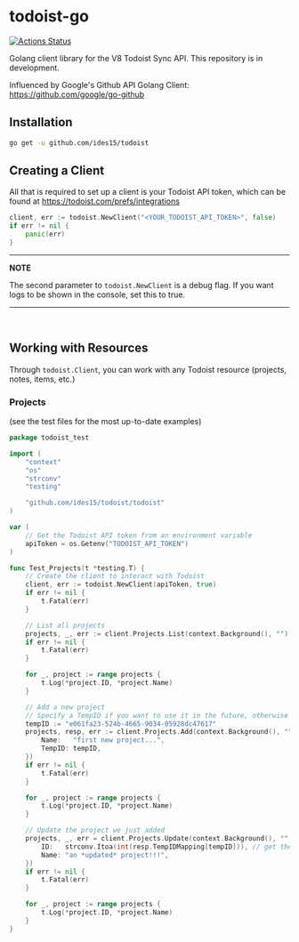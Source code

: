 # todoist-go

[![Actions Status](https://github.com/ides15/todoist/workflows/Go/badge.svg)](https://github.com/ides15/todoist/actions)

Golang client library for the V8 Todoist Sync API. This repository is in development.

Influenced by Google's Github API Golang Client: https://github.com/google/go-github

## Installation

```sh
go get -u github.com/ides15/todoist
```

## Creating a Client

All that is required to set up a client is your Todoist API token, which can be found at https://todoist.com/prefs/integrations

```go
client, err := todoist.NewClient("<YOUR_TODOIST_API_TOKEN>", false)
if err != nil {
    panic(err)
}
```

---

**NOTE**

The second parameter to `todoist.NewClient` is a debug flag. If you want logs to be shown in the console, set this to true.

---

<br/>

## Working with Resources

Through `todoist.Client`, you can work with any Todoist resource (projects, notes, items, etc.)

### Projects

(see the test files for the most up-to-date examples)

```go
package todoist_test

import (
	"context"
	"os"
	"strconv"
	"testing"

	"github.com/ides15/todoist/todoist"
)

var (
	// Get the Todoist API token from an environment variable
	apiToken = os.Getenv("TODOIST_API_TOKEN")
)

func Test_Projects(t *testing.T) {
	// Create the client to interact with Todoist
	client, err := todoist.NewClient(apiToken, true)
	if err != nil {
		t.Fatal(err)
	}

	// List all projects
	projects, _, err := client.Projects.List(context.Background(), "")
	if err != nil {
		t.Fatal(err)
	}

	for _, project := range projects {
		t.Log(*project.ID, *project.Name)
	}

	// Add a new project
	// Specify a TempID if you want to use it in the future, otherwise it will create one for you
	tempID := "e061fa23-524b-4665-9034-05928dc47617"
	projects, resp, err := client.Projects.Add(context.Background(), "", &todoist.AddProject{
		Name:   "first new project...",
		TempID: tempID,
	})
	if err != nil {
		t.Fatal(err)
	}

	for _, project := range projects {
		t.Log(*project.ID, *project.Name)
	}

	// Update the project we just added
	projects, _, err = client.Projects.Update(context.Background(), "", &todoist.UpdateProject{
		ID:   strconv.Itoa(int(resp.TempIDMapping[tempID])), // get the temp ID of the project we just added so we can update the title
		Name: "an *updated* project!!!",
	})
	if err != nil {
		t.Fatal(err)
	}

	for _, project := range projects {
		t.Log(*project.ID, *project.Name)
	}
}
```
